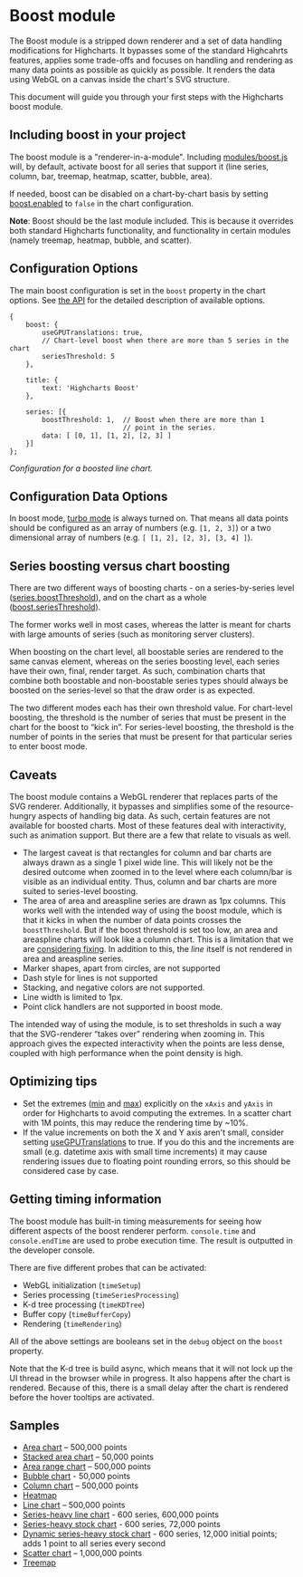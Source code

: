 Boost module
============

The Boost module is a stripped down renderer and a set of data handling modifications for Highcharts. It bypasses some of the standard Highcahrts features, applies some trade-offs and focuses on handling and rendering as many data points as possible as quickly as possible. It renders the data using WebGL on a canvas inside the chart's SVG structure.

This document will guide you through your first steps with the Highcharts boost module.

Including boost in your project
-------------------------------

The boost module is a "renderer-in-a-module". Including [modules/boost.js](https://code.highcharts.com/modules/boost.js) will, by default, activate boost for all series that support it (line series, column, bar, treemap, heatmap, scatter, bubble, area).

If needed, boost can be disabled on a chart-by-chart basis by setting [boost.enabled](https://api.highcharts.com/highcharts/boost.enabled) to `false` in the chart configuration.

**Note**: Boost should be the last module included. This is because it overrides both standard Highcharts functionality, and functionality in certain modules (namely treemap, heatmap, bubble, and scatter).

Configuration Options
---------------------

The main boost configuration is set in the `boost` property in the chart options. See [the API](https://api.highcharts.com/highcharts/boost) for the detailed description of available options.

    {
        boost: {
            useGPUTranslations: true,
            // Chart-level boost when there are more than 5 series in the chart
            seriesThreshold: 5
        },

        title: {
            text: 'Highcharts Boost'
        },

        series: [{
            boostThreshold: 1,  // Boost when there are more than 1
                                // point in the series.
            data: [ [0, 1], [1, 2], [2, 3] ]
        }]
    };

_Configuration for a boosted line chart._

Configuration Data Options
---------------------

In boost mode, [turbo mode](https://api.highcharts.com/highcharts/plotOptions.series.turboThreshold) is always turned on. That means all data points should be configured as an array of numbers (e.g. `[1, 2, 3]`) or a two dimensional array of numbers (e.g. `[ [1, 2], [2, 3], [3, 4] ]`).

Series boosting versus chart boosting
-------------------------------------

There are two different ways of boosting charts - on a series-by-series level ([series.boostThreshold](https://api.highcharts.com/highcharts/plotOptions.series.boostThreshold)), and on the chart as a whole ([boost.seriesThreshold](https://api.highcharts.com/highcharts/boost.seriesThreshold)).

The former works well in most cases, whereas the latter is meant for charts with large amounts of series (such as monitoring server clusters).

When boosting on the chart level, all boostable series are rendered to the same canvas element, whereas on the series boosting level, each series have their own, final, render target. As such, combination charts that combine both boostable and non-boostable series types should always be boosted on the series-level so that the draw order is as expected.

The two different modes each has their own threshold value. For chart-level boosting, the threshold is the number of series that must be present in the chart for the boost to “kick in”. For series-level boosting, the threshold is the number of points in the series that must be present for that particular series to enter boost mode.

Caveats
-------

The boost module contains a WebGL renderer that replaces parts of the SVG renderer. Additionally, it bypasses and simplifies some of the resource-hungry aspects of handling big data. As such, certain features are not available for boosted charts. Most of these features deal with interactivity, such as animation support. But there are a few that relate to visuals as well.

* The largest caveat is that rectangles for column and bar charts are always drawn as a single 1 pixel wide line. This will likely not be the desired outcome when zoomed in to the level where each column/bar is visible as an individual entity. Thus, column and bar charts are more suited to series-level boosting.
* The area of area and areaspline series are drawn as 1px columns. This works well with the intended way of using the boost module, which is that it kicks in when the number of data points crosses the `boostThreshold`. But if the boost threshold is set too low, an area and areaspline charts will look like a column chart. This is a limitation that we are [considering fixing](https://github.com/highcharts/highcharts/issues/14207). In addition to this, the _line_ itself is not rendered in area and areaspline series.
* Marker shapes, apart from circles, are not supported
* Dash style for lines is not supported
* Stacking, and negative colors are not supported.
* Line width is limited to 1px.
* Point click handlers are not supported in boost mode.

The intended way of using the module, is to set thresholds in such a way that the SVG-renderer “takes over” rendering when zooming in. This approach gives the expected interactivity when the points are less dense, coupled with high performance when the point density is high.

Optimizing tips
---------------

* Set the extremes ([min](https://api.highcharts.com/highcharts/xAxis.min) and [max](https://api.highcharts.com/highcharts/xAxis.max)) explicitly on the `xAxis` and `yAxis` in order for Highcharts to avoid computing the extremes. In a scatter chart with 1M points, this may reduce the rendering time by ~10%.
* If the value increments on both the X and Y axis aren't small, consider setting [useGPUTranslations](https://api.highcharts.com/highcharts/boost.useGPUTranslations) to true. If you do this and the increments are small (e.g. datetime axis with small time increments) it may cause rendering issues due to floating point rounding errors, so this should be considered case by case.


Getting timing information
--------------------------

The boost module has built-in timing measurements for seeing how different aspects of the boost renderer perform. `console.time` and `console.endTime` are used to probe execution time. The result is outputted in the developer console.

There are five different probes that can be activated:

*   WebGL initialization (`timeSetup`)
*   Series processing (`timeSeriesProcessing`)
*   K-d tree processing (`timeKDTree`)
*   Buffer copy (`timeBufferCopy`)
*   Rendering (`timeRendering`)

All of the above settings are booleans set in the `debug` object on the `boost` property.

Note that the K-d tree is build async, which means that it will not lock up the UI thread in the browser while in progress. It also happens after the chart is rendered. Because of this, there is a small delay after the chart is rendered before the hover tooltips are activated.

Samples
-------

*   [Area chart](https://highcharts.com/samples/highcharts/boost/area) – 500,000 points
*   [Stacked area chart](https://highcharts.com/samples/highcharts/boost/area-stacked) – 50,000 points
*   [Area range chart](https://highcharts.com/samples/highcharts/boost/arearange) – 500,000 points
*   [Bubble chart](https://highcharts.com/samples/highcharts/boost/bubble) - 50,000 points
*   [Column chart](https://highcharts.com/samples/highcharts/boost/column) – 500,000 points
*   [Heatmap](https://highcharts.com/samples/highcharts/boost/heatmap)
*   [Line chart](https://highcharts.com/samples/highcharts/boost/line) – 500,000 points
*   [Series-heavy line chart](https://highcharts.com/samples/highcharts/boost/line-series-heavy) - 600 series, 600,000 points
*   [Series-heavy stock chart](https://highcharts.com/samples/highcharts/boost/line-series-heavy-stock) \- 600 series, 72,000 points
*   [Dynamic series-heavy stock chart](https://highcharts.com/samples/highcharts/boost/line-series-heavy-dynamic) - 600 series, 12,000 initial points; adds 1 point to all series every second
*   [Scatter chart](https://highcharts.com/samples/highcharts/boost/scatter) – 1,000,000 points
*   [Treemap](https://highcharts.com/samples/highcharts/boost/treemap)
